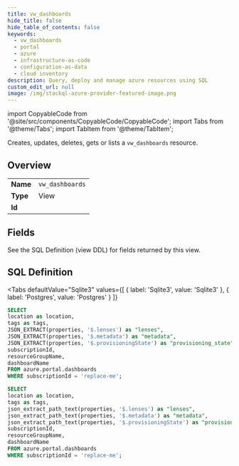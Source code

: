 ```yaml
--- 
title: vw_dashboards
hide_title: false
hide_table_of_contents: false
keywords:
  - vw_dashboards
  - portal
  - azure
  - infrastructure-as-code
  - configuration-as-data
  - cloud inventory
description: Query, deploy and manage azure resources using SQL
custom_edit_url: null
image: /img/stackql-azure-provider-featured-image.png
---
```


import CopyableCode from '@site/src/components/CopyableCode/CopyableCode';
import Tabs from '@theme/Tabs';
import TabItem from '@theme/TabItem';

Creates, updates, deletes, gets or lists a <code>vw_dashboards</code> resource.

## Overview
<table><tbody>
<tr><td><b>Name</b></td><td><code>vw_dashboards</code></td></tr>
<tr><td><b>Type</b></td><td>View</td></tr>
<tr><td><b>Id</b></td><td><CopyableCode code="azure.portal.vw_dashboards" /></td></tr>
</tbody></table>

## Fields

See the SQL Definition (view DDL) for fields returned by this view.

## SQL Definition

<Tabs
defaultValue="Sqlite3"
values={[
{ label: 'Sqlite3', value: 'Sqlite3' },
{ label: 'Postgres', value: 'Postgres' }
]}
>
<TabItem value="Sqlite3">

```sql
SELECT
location as location,
tags as tags,
JSON_EXTRACT(properties, '$.lenses') as "lenses",
JSON_EXTRACT(properties, '$.metadata') as "metadata",
JSON_EXTRACT(properties, '$.provisioningState') as "provisioning_state",
subscriptionId,
resourceGroupName,
dashboardName
FROM azure.portal.dashboards
WHERE subscriptionId = 'replace-me';
```

</TabItem>
<TabItem value="Postgres">

```sql
SELECT
location as location,
tags as tags,
json_extract_path_text(properties, '$.lenses') as "lenses",
json_extract_path_text(properties, '$.metadata') as "metadata",
json_extract_path_text(properties, '$.provisioningState') as "provisioning_state",
subscriptionId,
resourceGroupName,
dashboardName
FROM azure.portal.dashboards
WHERE subscriptionId = 'replace-me';
```

</TabItem>
</Tabs>
